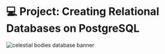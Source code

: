 # 💻 Project: Creating Relational Databases on PostgreSQL 

![celestial bodies database banner](https://github.com/z-bj/galaxy_psql_DB/blob/master/galaxy_DB.png)

